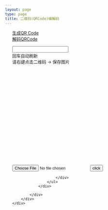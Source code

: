 ```yaml
---
layout: page
type: page
title: 二维码(QRCode)编解码
---
```


<div class="container p-t-md">
    <div class="row">
        <div class="col-md-6">
            <ul class="list-unstyled nav nav-tabs">
                <li class="nav-item" style="list-style-type: none;">
                    <a class="nav-link active" data-toggle="tab" href="#currentPreferences">生成QR Code</a>
                </li>
                <li class="nav-item" style="list-style-type: none;">
                    <a class="nav-link" data-toggle="tab" href="#alternative"> 解码QRCode </a>
                </li>
            </ul>
            <div class="tab-content">
                <div role="tabpanel" class="tab-pane active" id="currentPreferences">
                    <ul class="list-group media-list media-list-stream">
                        <div>
                            <div class="input-group mb-3" title="Popover title"
                                 data-container="body" data-toggle="popover" data-placement="bottom"
                                 data-content="底部的 Popover 中的一些内容">
                                <input id="text" type="text" class="form-control" placeholder="" aria-label="Recipient"
                                       aria-describedby="basic-addon2">
                                <div class="input-group-append">
                                    <span class="input-group-text" id="basic-addon2">回车自动刷新</span>
                                </div>
                            </div>
                            <span class="badge badge-secondary" style="display:block" id="tips">请右键点击二维码 -> 保存图片</span>
                            <div id="qrcode" style="width:300px; height:300px; margin-top:15px;"></div>
                        </div>
                    </ul>
                </div>
                <div role="tabpanel" class="tab-pane fade in" id="alternative">
                    <ul class="list-group media-list media-list-stream">
                        <div>
                        <input type="file" class="form-control" id="fi" />
                         <script>
                            function handleFile() {
                               var preview = document.getElementById('prv')
                                var file = document.getElementById('fi').files[0];
                                var reader = new FileReader();
                                var div = $("#content");
                                reader.onload = function(event) {
                                    console.log(event.target.result);
                                    $("#content").innerText=event.target.result;            
                                }
                                reader.readAsDataURL(file)
                            }
                            </script>
                            <button type="button" onclick="handleFile(); return false;" class='btn btn-primary'>click</button>
                            <div id="content"></div>
                           
                        </div>
                    </ul>
                </div>
                
            </div>
        </div>
    </div>
</div>


<script type="text/javascript">

    $(document).ready(function () {
                var qrcode = null;

                function makeCode() {
                    let elText = $("#text").val();

                    if (!elText) {
                        // alert("Input a text");
                        // $("[data-toggle='popover']").popover();
                        $("#text").focus();
                        $("#tips").hide()
                        return;
                    }

                    $("#tips").show()
                    $('#qrcode').empty()

                    setTimeout(function () { // if no delay, there will be empty
                                qrcode = $("#qrcode").qrcode({width: 64, height: 64, text: elText})
                            }
                            , 500);
                }

                makeCode();

                $("#text").on("blur", function () {
                    makeCode();
                }).on("keydown", function (e) {
                    if (e.keyCode == 13) {
                        makeCode();
                    }
                });
            }
    )
</script>
